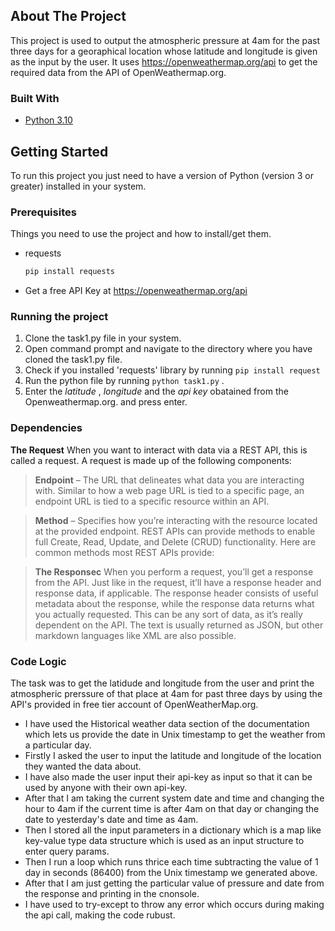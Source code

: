 ## About The Project

This project is used to output the atmospheric pressure at 4am for the past three days for a georaphical location whose latitude and longitude is given as the input by the user. It uses https://openweathermap.org/api to get the required data from the API of OpenWeathermap.org. 

### Built With
* [Python 3.10](https://www.python.org/)

## Getting Started
To run this project you just need to have a version of Python (version 3 or greater) installed in your system.
### Prerequisites
Things you need to use the project and how to install/get them.
* requests
  ```sh
  pip install requests
  ```
 * Get a free API Key at https://openweathermap.org/api

### Running the project
1. Clone the task1.py file in your system.
2. Open command prompt and navigate to the directory where you have cloned the task1.py file.
3. Check if you installed 'requests' library by running ```pip install request```
4. Run the python file by running ```python task1.py``` .
5. Enter the _latitude_ , _longitude_ and the _api key_ obatained from the Openweathermap.org. and press enter.

### Dependencies
**The Request**
When you want to interact with data via a REST API, this is called a request. A request is made up of the following components:

>**Endpoint** – The URL that delineates what data you are interacting with. Similar to how a web page URL is tied to a specific page, an endpoint URL is tied to a specific resource within an API.

>**Method** – Specifies how you’re interacting with the resource located at the provided endpoint. REST APIs can provide methods to enable full Create, Read, Update, and Delete (CRUD) functionality. Here are common methods most REST APIs provide:

>**The Responsec**
When you perform a request, you’ll get a response from the API. Just like in the request, it’ll have a response header and response data, if applicable. The response header consists of useful metadata about the response, while the response data returns what you actually requested. This can be any sort of data, as it’s really dependent on the API. The text is usually returned as JSON, but other markdown languages like XML are also possible. 

### Code Logic
The task was to get the latidude and longitude from the user and print the atmospheric prerssure of that place at 4am for past three days by using the API's provided in free tier account of OpenWeatherMap.org. 
* I have used the Historical weather data section of the documentation which lets us provide the date in Unix timestamp to get the weather from a particular day.
* Firstly I asked the user to input the latitude and longitude of the location they wanted the data about.
* I have also made the user input their api-key as input so that it can be used by anyone with their own api-key.
* After that I am taking the current system date and time and changing the hour to 4am if the current time is after 4am on that day or changing the date to yesterday's date and time as 4am.
* Then I stored all the input parameters in a dictionary which is a map like key-value type data structure which is used as an input structure to enter query params. 
* Then I run a loop which runs thrice each time subtracting the value of 1 day in seconds (86400) from the Unix timestamp we generated above. 
* After that I am just getting the particular value of pressure and date from the response and printing in the cnonsole.
* I have used to try-except to throw any error which occurs during making the api call, making the code rubust.

